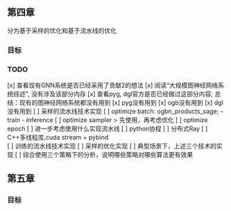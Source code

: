 
## 第四章

分为基于采样的优化和基于流水线的优化

### 目标

### TODO
[x] 查看现有GNN系统是否已经采用了贡献2的想法
    [x] 阅读“大规模图神经网络系统综述", 没有涉及该部分内存
    [x] 查看pyg, dgl官方是否已经做过这部分内容; 总结：现有的图神经网络系统都没有用到
        [x] pyg没有用到
        [x] ogb没有用到
        [x] dgl没有用到
[ ] 采样的流水线技术实现
    [ ] optimize batch: ogbn_products_sage;
        - train
        - inference
    [ ] optimize sampler
        > 先使用，再考虑优化
    [ ] optimize epoch
    [ ] 进一步考虑使用什么实现流水线
        [ ] python协程
        [ ] 分布式Ray
        [ ] C++多线程库,cuda stream + pybind   
[ ] 训练的流水线技术实现
[ ] 采样的优化实现
[ ] 典型场景下，上述三个技术的实现
[ ] 综合使用三个策略下的分析，说明哪些策略对哪些算法更有效果

## 第五章

### 目标
